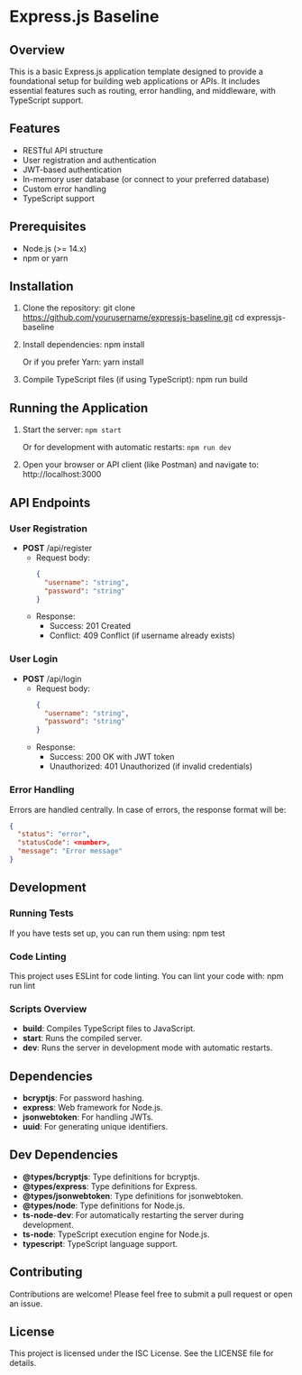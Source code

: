 # Express.js Baseline

## Overview

This is a basic Express.js application template designed to provide a foundational setup for building web applications or APIs. It includes essential features such as routing, error handling, and middleware, with TypeScript support.

## Features

- RESTful API structure
- User registration and authentication
- JWT-based authentication
- In-memory user database (or connect to your preferred database)
- Custom error handling
- TypeScript support

## Prerequisites

- Node.js (>= 14.x)
- npm or yarn

## Installation

1. Clone the repository:
   git clone https://github.com/yourusername/expressjs-baseline.git
   cd expressjs-baseline

2. Install dependencies:
   npm install

   Or if you prefer Yarn:
   yarn install

3. Compile TypeScript files (if using TypeScript):
   npm run build

## Running the Application

1. Start the server:
   ```npm start```

   Or for development with automatic restarts:
   ```npm run dev```

2. Open your browser or API client (like Postman) and navigate to:
   http://localhost:3000

## API Endpoints

### User Registration

- **POST** /api/register
  - Request body:
    ```json
    {
      "username": "string",
      "password": "string"
    }
    ```
  - Response:
    - Success: 201 Created
    - Conflict: 409 Conflict (if username already exists)

### User Login

- **POST** /api/login
  - Request body:
    ```json
    {
      "username": "string",
      "password": "string"
    }
    ```
  - Response:
    - Success: 200 OK with JWT token
    - Unauthorized: 401 Unauthorized (if invalid credentials)

### Error Handling

Errors are handled centrally. In case of errors, the response format will be:
```json
{
  "status": "error",
  "statusCode": <number>,
  "message": "Error message"
}
```

## Development

### Running Tests

If you have tests set up, you can run them using:
npm test

### Code Linting

This project uses ESLint for code linting. You can lint your code with:
npm run lint

### Scripts Overview

- **build**: Compiles TypeScript files to JavaScript.
- **start**: Runs the compiled server.
- **dev**: Runs the server in development mode with automatic restarts.

## Dependencies

- **bcryptjs**: For password hashing.
- **express**: Web framework for Node.js.
- **jsonwebtoken**: For handling JWTs.
- **uuid**: For generating unique identifiers.

## Dev Dependencies

- **@types/bcryptjs**: Type definitions for bcryptjs.
- **@types/express**: Type definitions for Express.
- **@types/jsonwebtoken**: Type definitions for jsonwebtoken.
- **@types/node**: Type definitions for Node.js.
- **ts-node-dev**: For automatically restarting the server during development.
- **ts-node**: TypeScript execution engine for Node.js.
- **typescript**: TypeScript language support.

## Contributing

Contributions are welcome! Please feel free to submit a pull request or open an issue.

## License

This project is licensed under the ISC License. See the LICENSE file for details.
